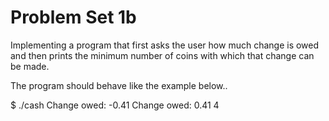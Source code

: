# Problem Set 1b
 
Implementing a program that first asks the user how much change is owed
and then prints the minimum number of coins with which that change can be made.

The program should behave like the example below..

$ ./cash
Change owed: -0.41
Change owed: 0.41
4
